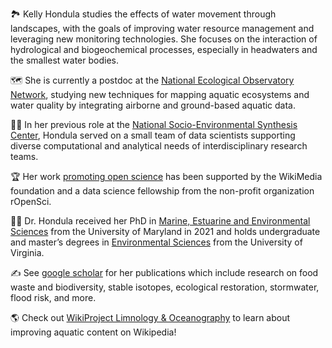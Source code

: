🏞️   Kelly Hondula studies the effects of water movement through landscapes, with the goals of improving water resource management and leveraging new monitoring technologies. She focuses on the interaction of hydrological and biogeochemical processes, especially in headwaters and the smallest water bodies.

🗺   She is currently a postdoc at the [National Ecological Observatory Network](https://www.neonscience.org/), studying new techniques for mapping aquatic ecosystems and water quality by integrating airborne and ground-based aquatic data. 

👩‍💻   In her previous role at the [National Socio-Environmental Synthesis Center](https://www.SESYNC.org/), Hondula served on a small team of data scientists supporting diverse computational and analytical needs of interdisciplinary research teams. 

🏆   Her work [promoting open science](https://www.youtube.com/watch?v=6ny9Z7CDWq8) has been supported by the WikiMedia foundation and a data science fellowship from the non-profit organization rOpenSci. 

👩‍🎓   Dr. Hondula received her PhD in [Marine, Estuarine and Environmental Sciences](https://www.mees.umd.edu/) from the University of Maryland in 2021 and holds undergraduate and master’s degrees in [Environmental Sciences](https://evsc.as.virginia.edu/) from the University of Virginia. 

 ✍️  See [google scholar](https://scholar.google.com/citations?user=Xdhvu9QAAAAJ) for her publications which include research on food waste and biodiversity, stable isotopes, ecological restoration, stormwater, flood risk, and more. 

🌎  Check out [WikiProject Limnology & Oceanography](https://twitter.com/WikiProjectLO) to learn about improving aquatic content on Wikipedia!

